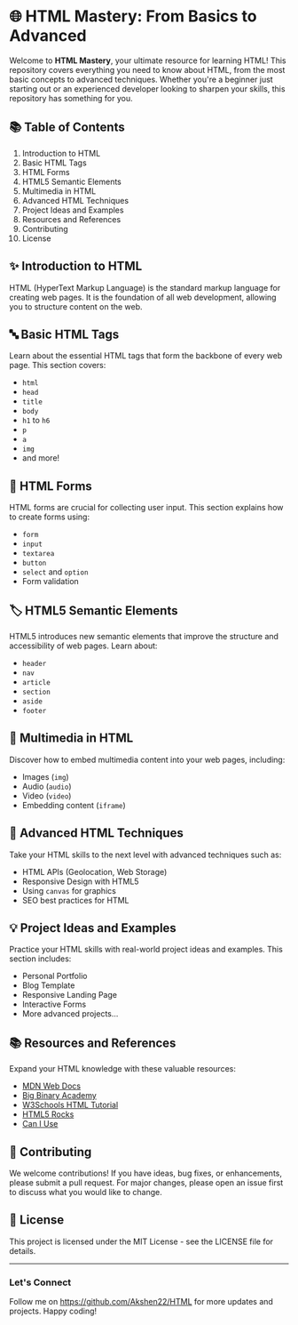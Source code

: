 # 🌐 HTML Mastery: From Basics to Advanced

Welcome to **HTML Mastery**, your ultimate resource for learning HTML! This repository covers everything you need to know about HTML, from the most basic concepts to advanced techniques. Whether you're a beginner just starting out or an experienced developer looking to sharpen your skills, this repository has something for you.

## 📚 Table of Contents

1. Introduction to HTML
2. Basic HTML Tags
3. HTML Forms
4. HTML5 Semantic Elements
5. Multimedia in HTML
6. Advanced HTML Techniques
7. Project Ideas and Examples
8. Resources and References
9. Contributing
10. License

## ✨ Introduction to HTML

HTML (HyperText Markup Language) is the standard markup language for creating web pages. It is the foundation of all web development, allowing you to structure content on the web.

## 🔤 Basic HTML Tags

Learn about the essential HTML tags that form the backbone of every web page. This section covers:
- `html`
- `head`
- `title`
- `body`
- `h1` to `h6`
- `p`
- `a`
- `img`
- and more!

## 📝 HTML Forms

HTML forms are crucial for collecting user input. This section explains how to create forms using:
- `form`
- `input`
- `textarea`
- `button`
- `select` and `option`
- Form validation

## 🏷️ HTML5 Semantic Elements

HTML5 introduces new semantic elements that improve the structure and accessibility of web pages. Learn about:
- `header`
- `nav`
- `article`
- `section`
- `aside`
- `footer`

## 🎥 Multimedia in HTML

Discover how to embed multimedia content into your web pages, including:
- Images (`img`)
- Audio (`audio`)
- Video (`video`)
- Embedding content (`iframe`)

## 🚀 Advanced HTML Techniques

Take your HTML skills to the next level with advanced techniques such as:
- HTML APIs (Geolocation, Web Storage)
- Responsive Design with HTML5
- Using `canvas` for graphics
- SEO best practices for HTML

## 💡 Project Ideas and Examples

Practice your HTML skills with real-world project ideas and examples. This section includes:
- Personal Portfolio
- Blog Template
- Responsive Landing Page
- Interactive Forms
- More advanced projects...

## 📚 Resources and References

Expand your HTML knowledge with these valuable resources:
- [MDN Web Docs](https://developer.mozilla.org/en-US/docs/Web/HTML)
- [Big Binary Academy](https://courses.bigbinaryacademy.com/learn-html/)
- [W3Schools HTML Tutorial](https://www.w3schools.com/html/)
- [HTML5 Rocks](https://www.html5rocks.com/en/)
- [Can I Use](https://caniuse.com/)

## 🤝 Contributing

We welcome contributions! If you have ideas, bug fixes, or enhancements, please submit a pull request. For major changes, please open an issue first to discuss what you would like to change.

## 📜 License

This project is licensed under the MIT License - see the LICENSE file for details.

---

### Let's Connect

Follow me on https://github.com/Akshen22/HTML for more updates and projects. Happy coding!
